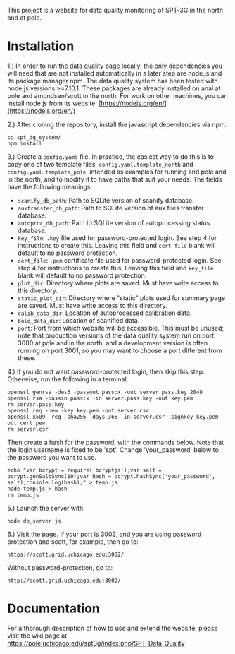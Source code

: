 This project is a website for data quality monitoring of SPT-3G in the north and at pole.

# Installation
1.) In order to run the data quality page locally, the only dependencies you will need that are not installed automatically in a later step are node.js and its package manager npm. The data quality system has been tested with node.js versions >=7.10.1. These packages are already installed on anal at pole and amundsen/scott in the north. For work on other machines, you can install node.js from its website: [https://nodejs.org/en/](https://nodejs.org/en/)

2.) After cloning the repository, install the javascript dependencies via npm:
```
cd spt_dq_system/
npm install
```

3.) Create a `config.yaml` file. In practice, the easiest way to do this is to copy one of two template files, `config.yaml.template_north` and `config.yaml.template_pole`, intended as examples for running and pole and in the north, and to modify it to have paths that suit your needs. The fields have the following meanings:

* `scanify_db_path`: Path to SQLite version of scanify database.
* `auxtransfer_db_path`: Path to SQLite version of aux files transfer database.
* `autoproc_db_path`: Path to SQLite version of autoprocessing status database.
* `key_file`: `.key` file used for password-protected login. See step 4 for instructions to create this. Leaving this field and `cert_file` blank will default to no password protection.
* `cert_file`: `.pem` certificate file used for password-protected login. See step 4 for instructions to create this. Leaving this field and `key_file` blank will default to no password protection.
* `plot_dir`: Directory where plots are saved. Must have write access to this directory.
* `static_plot_dir`: Directory where "static" plots used for summary page are saved. Must have write access to this directory.
* `calib_data_dir`: Location of autoprocessed calibration data.
* `bolo_data_dir`: Location of scanified data.
* `port`: Port from which website will be accessible. This must be unused; note that production versions of the data quality system run on port 3000 at pole and in the north, and a development version is often running on port 3001, so you may want to choose a port different from these.

4.) If you do not want password-protected login, then skip this step. Otherwise, run the following in a terminal:

```
openssl genrsa -des3 -passout pass:x -out server.pass.key 2048                
openssl rsa -passin pass:x -in server.pass.key -out key.pem                   
rm server.pass.key                                                            
openssl req -new -key key.pem -out server.csr                                 
openssl x509 -req -sha256 -days 365 -in server.csr -signkey key.pem -out cert.pem                                                                             
rm server.csr
```

Then create a hash for the password, with the commands below. Note that the login username is fixed to be 'spt'. Change 'your_password' below to the password you want to use.

```
echo "var bcrypt = require('bcryptjs');var salt = bcrypt.genSaltSync(10);var hash = bcrypt.hashSync('your_password', salt);console.log(hash);" > temp.js
node temp.js > hash
rm temp.js
```

5.) Launch the server with:
```
node db_server.js
```

6.) Visit the page. If your port is 3002, and you are using password protection and scott, for example, then go to:
```
https://scott.grid.uchicago.edu:3002/
```

Without password-protection, go to:
```
http://scott.grid.uchicago.edu:3002/
```


# Documentation
For a thorough description of how to use and extend the website, please visit the wiki page at https://pole.uchicago.edu/spt3g/index.php/SPT_Data_Quality

